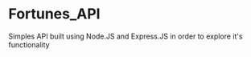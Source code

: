 # Fortunes_API
Simples API built using Node.JS and Express.JS in order to explore it's functionality
